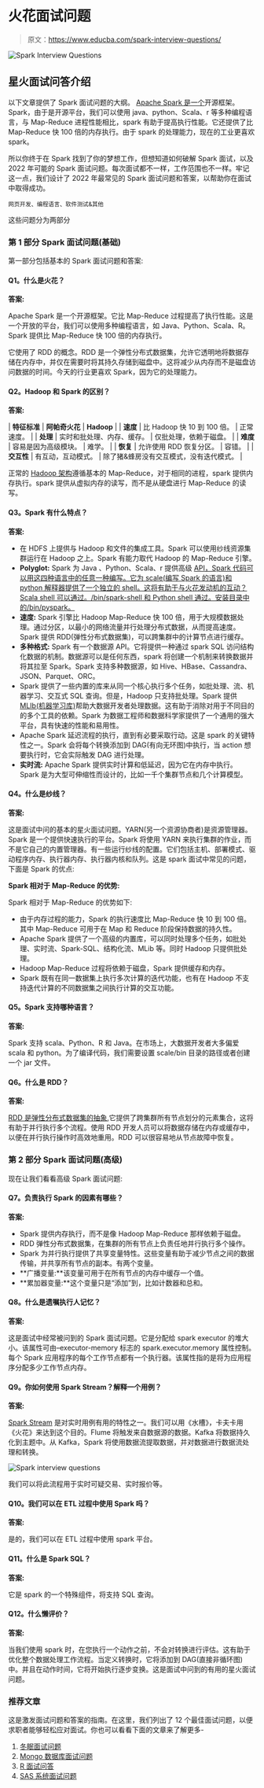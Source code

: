# 火花面试问题

> 原文：<https://www.educba.com/spark-interview-questions/>

![Spark Interview Questions](img/80bc460c28d2de006fd09bb73f82c0c7.png)



## 星火面试问答介绍

以下文章提供了 Spark 面试问题的大纲。 [Apache Spark 是一个](https://www.educba.com/what-is-apache-spark/)开源框架。Spark，由于是开源平台，我们可以使用 java、python、Scala、r 等多种编程语言，与 Map-Reduce 进程性能相比，spark 有助于提高执行性能。它还提供了比 Map-Reduce 快 100 倍的内存执行。由于 spark 的处理能力，现在的工业更喜欢 spark。

所以你终于在 Spark 找到了你的梦想工作，但想知道如何破解 Spark 面试，以及 2022 年可能的 Spark 面试问题。每次面试都不一样，工作范围也不一样。牢记这一点，我们设计了 2022 年最常见的 Spark 面试问题和答案，以帮助你在面试中取得成功。

<small>网页开发、编程语言、软件测试&其他</small>

这些问题分为两部分

### 第 1 部分 Spark 面试问题(基础)

第一部分包括基本的 Spark 面试问题和答案:

#### Q1。什么是火花？

**答案:**

Apache Spark 是一个开源框架。它比 Map-Reduce 过程提高了执行性能。这是一个开放的平台，我们可以使用多种编程语言，如 Java、Python、Scala、R。Spark 提供比 Map-Reduce 快 100 倍的内存执行。

它使用了 RDD 的概念。RDD 是一个弹性分布式数据集，允许它透明地将数据存储在内存中，并仅在需要时将其持久存储到磁盘中。这将减少从内存而不是磁盘访问数据的时间。今天的行业更喜欢 Spark，因为它的处理能力。

#### Q2。Hadoop 和 Spark 的区别？

**答案:**

| **特征标准** | **阿帕奇火花** | **Hadoop** |
| **速度** | 比 Hadoop 快 10 到 100 倍。 | 正常速度。 |
| **处理** | 实时和批处理、内存、缓存。 | 仅批处理，依赖于磁盘。 |
| **难度** | 容易是因为高级模块。 | 难学。 |
| **恢复** | 允许使用 RDD 恢复分区。 | 容错。 |
| **交互性** | 有互动，互动模式。 | 除了猪&蜂房没有交互模式，没有迭代模式。 |

正常的 [Hadoop 架构](https://www.educba.com/hadoop-architecture/)遵循基本的 Map-Reduce，对于相同的进程，spark 提供内存执行。spark 提供从虚拟内存的读写，而不是从硬盘进行 Map-Reduce 的读写。

#### Q3。Spark 有什么特点？

**答案:**

*   在 HDFS 上提供与 Hadoop 和文件的集成工具。Spark 可以使用纱线资源集群运行在 Hadoop 之上。Spark 有能力取代 Hadoop 的 Map-Reduce 引擎。
*   **Polyglot:** Spark 为 Java 、Python、Scala、r 提供高级 [API，Spark 代码可以用这四种语言中的任意一种编写。它为 scale(编写 Spark 的语言)和 python 解释器提供了一个独立的 shell。这将有助于与火花发动机的互动？Scala shell 可以通过。/bin/spark-shell 和 Python shell 通过。安装目录中的/bin/pyspark。](https://www.educba.com/what-is-api-in-java/)
*   **速度:** Spark 引擎比 Hadoop Map-Reduce 快 100 倍，用于大规模数据处理。通过分区，以最小的网络流量并行处理分布式数据，从而提高速度。Spark 提供 RDD(弹性分布式数据集)，可以跨集群中的计算节点进行缓存。
*   **多种格式:** Spark 有一个数据源 API。它将提供一种通过 spark SQL 访问结构化数据的机制。数据源可以是任何东西，spark 将创建一个机制来转换数据并将其拉至 Spark。Spark 支持多种数据源，如 Hive、HBase、Cassandra、JSON、Parquet、ORC。
*   Spark 提供了一些内置的库来从同一个核心执行多个任务，如批处理、流、机器学习、交互式 SQL 查询。但是，Hadoop 只支持批处理。Spark 提供 [MLIb(机器学习库)](https://www.educba.com/machine-learning-libraries/)帮助大数据开发者处理数据。这有助于消除对用于不同目的的多个工具的依赖。Spark 为数据工程师和数据科学家提供了一个通用的强大平台，具有快速的性能和易用性。
*   Apache Spark 延迟流程的执行，直到有必要采取行动。这是 spark 的关键特性之一。Spark 会将每个转换添加到 DAG(有向无环图)中执行，当 action 想要执行时，它会实际触发 DAG 进行处理。
*   **实时流:** Apache Spark 提供实时计算和低延迟，因为它在内存中执行。Spark 是为大型可伸缩性而设计的，比如一千个集群节点和几个计算模型。

#### Q4。什么是纱线？

**答案:**

这是面试中问的基本的星火面试问题。YARN(另一个资源协商者)是资源管理器。Spark 是一个提供快速执行的平台。Spark 将使用 YARN 来执行集群的作业，而不是它自己的内置管理器。有一些运行纱线的配置。它们包括主机、部署模式、驱动程序内存、执行器内存、执行器内核和队列。这是 spark 面试中常见的问题，下面是 Spark 的优点:

**Spark 相对于 Map-Reduce 的优势:**

Spark 相对于 Map-Reduce 的优势如下:

*   由于内存过程的能力，Spark 的执行速度比 Map-Reduce 快 10 到 100 倍。其中 Map-Reduce 可用于在 Map 和 Reduce 阶段保持数据的持久性。
*   Apache Spark 提供了一个高级的内置库，可以同时处理多个任务，如批处理、实时流、Spark-SQL、结构化流、MLib 等。同时 Hadoop 只提供批处理。
*   Hadoop Map-Reduce 过程将依赖于磁盘，Spark 提供缓存和内存。
*   Spark 既有在同一数据集上执行多次计算的迭代功能，也有在 Hadoop 不支持迭代计算的不同数据集之间执行计算的交互功能。

#### Q5。Spark 支持哪种语言？

**答案:**

Spark 支持 scala、Python、R 和 Java。在市场上，大数据开发者大多偏爱 scala 和 python。为了编译代码，我们需要设置 scale/bin 目录的路径或者创建一个 jar 文件。

#### Q6。什么是 RDD？

**答案:**

[RDD 是弹性分布式数据集的抽象](https://www.educba.com/what-is-rdd/),它提供了跨集群所有节点划分的元素集合，这将有助于并行执行多个流程。使用 RDD 开发人员可以将数据存储在内存或缓存中，以便在并行执行操作时高效地重用。RDD 可以很容易地从节点故障中恢复。

### 第 2 部分 Spark 面试问题(高级)

现在让我们看看高级 Spark 面试问题:

#### Q7。负责执行 Spark 的因素有哪些？

**答案:**

*   Spark 提供内存执行，而不是像 Hadoop Map-Reduce 那样依赖于磁盘。
*   RDD 弹性分布式数据集，在集群的所有节点上负责任地并行执行多个操作。
*   Spark 为并行执行提供了共享变量特性。这些变量有助于减少节点之间的数据传输，并共享所有节点的副本。有两个变量。
*   **广播变量:**该变量可用于在所有节点的内存中缓存一个值。
*   **累加器变量:**这个变量只是“添加”到，比如计数器和总和。

#### Q8。什么是遗嘱执行人记忆？

**答案:**

这是面试中经常被问到的 Spark 面试问题。它是分配给 spark executor 的堆大小。该属性可由–executor-memory 标志的 spark.executor.memory 属性控制。每个 Spark 应用程序的每个工作节点都有一个执行器。该属性指的是将为应用程序分配多少工作节点内存。

#### Q9。你如何使用 Spark Stream？解释一个用例？

**答案:**

[Spark Stream](https://www.educba.com/spark-streaming/) 是对实时用例有用的特性之一。我们可以用《水槽》，卡夫卡用《火花》来达到这个目的。Flume 将触发来自数据源的数据。Kafka 将数据持久化到主题中。从 Kafka，Spark 将使用数据流提取数据，并对数据进行数据流处理和转换。

![Spark interview questions](img/a758bb779cb3e09aa504d6e79a127cce.png)



我们可以将此流程用于实时可疑交易、实时报价等。

#### **Q10。我们可以在 ETL 过程中使用 Spark 吗？**

**答案:**

是的，我们可以在 ETL 过程中使用 spark 平台。

#### Q11。什么是 Spark SQL？

**答案:**

它是 spark 的一个特殊组件，将支持 SQL 查询。

#### Q12。什么懒评价？

**答案:**

当我们使用 spark 时，在您执行一个动作之前，不会对转换进行评估。这有助于优化整个数据处理工作流程。当定义转换时，它将添加到 DAG(直接非循环图)中。并且在动作时间，它将开始执行逐步变换。这是面试中问到的有用的星火面试问题。

### 推荐文章

这是激发面试问题和答案的指南。在这里，我们列出了 12 个最佳面试问题，以便求职者能够轻松应对面试。你也可以看看下面的文章来了解更多-

1.  [冬眠面试问题](https://www.educba.com/hibernate-interview-questions/)
2.  [Mongo 数据库面试问题](https://www.educba.com/mongo-database-interview-questions/)
3.  [R 面试问答](https://www.educba.com/r-interview-questions/)
4.  [SAS 系统面试问题](https://www.educba.com/sas-system-interview-questions/)





